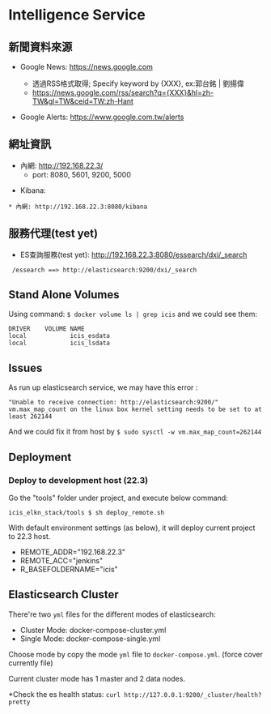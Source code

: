 # Intelligence Service

## 新聞資料來源
*  Google News: https://news.google.com
    * 透過RSS格式取得; Specify keyword by {XXX}, ex:郭台銘 | 劉揚偉
    * https://news.google.com/rss/search?q={XXX}&hl=zh-TW&gl=TW&ceid=TW:zh-Hant

*  Google Alerts: https://www.google.com.tw/alerts
<!-- *  Ptt：
    * 八卦版 Gossiping
    * 政黑版 HatePolitics -->

## 網址資訊

* 內網: http://192.168.22.3/
    * port: 8080, 5601, 9200, 5000
<!-- 
* 外網: http://goodtiming.wiicoo.co/
    * port: 80
-->
* Kibana:
<!-- 
    * 外網: http://goodtiming.wiicoo.co/kibana
-->
    * 內網: http://192.168.22.3:8080/kibana

## 服務代理(test yet)

* ES查詢服務(test yet): http://192.168.22.3:8080/essearch/dxi/_search
```
 /essearch ==> http://elasticsearch:9200/dxi/_search 
```

## Stand Alone Volumes

Using command: `$ docker volume ls | grep icis` and we could see them:

```
DRIVER    VOLUME NAME
local            icis_esdata
local            icis_lsdata
```

## Issues
As run up elasticsearch service, we may have this error : 
```
"Unable to receive connection: http://elasticsearch:9200/"
vm.max_map_count on the linux box kernel setting needs to be set to at least 262144
```

And we could fix it from host by 
`$ sudo sysctl -w vm.max_map_count=262144`

## Deployment
### Deploy to development host (22.3)
Go the "tools" folder under project, and execute below command:

`icis_elkn_stack/tools $ sh deploy_remote.sh`

With default environment settings (as below), it will deploy current project to 22.3 host.
* REMOTE_ADDR="192.168.22.3" 
* REMOTE_ACC="jenkins" 
* R_BASEFOLDERNAME="icis" 

## Elasticsearch Cluster
There're two `yml` files for the different modes of elasticsearch:
* Cluster Mode: docker-compose-cluster.yml
* Single Mode: docker-compose-single.yml

Choose mode by copy the mode `yml` file to `docker-compose.yml`. (force cover currently file)

Current  cluster mode has 1 master and 2 data nodes.

*Check the es health status: `curl http://127.0.0.1:9200/_cluster/health?pretty`